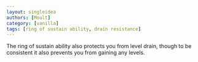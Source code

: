 ```yaml
---
layout: singleidea
authors: [Moult]
category: [vanilla]
tags: [ring of sustain ability, drain resistance]
---
```

The ring of sustain ability also protects you from level drain, though to be
consistent it also prevents you from gaining any levels.
